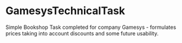 # GamesysTechnicalTask

Simple Bookshop Task completed for company Gamesys - formulates prices taking into account discounts and some future usability. 
